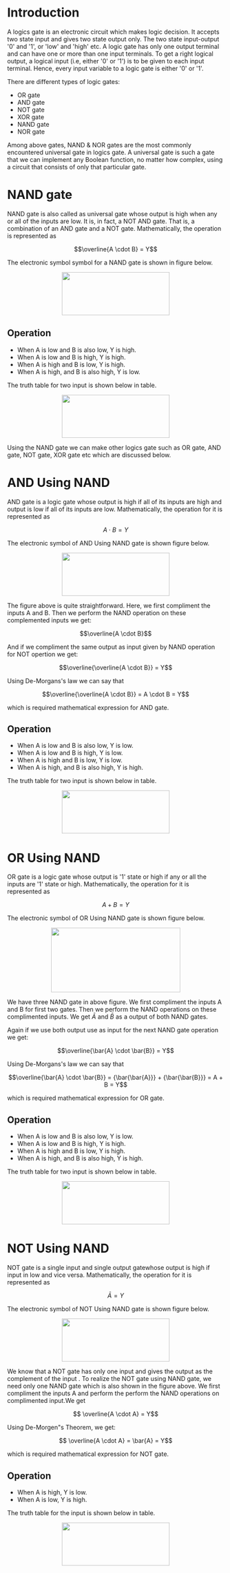 # Introduction

A logics gate is an electronic circuit which makes logic decision. It accepts two state input and gives two state output only. The two state input-output '0' and '1', or 'low' and 'high' etc. A logic gate has only one output terminal and can have one or more than one input terminals. To get a right logical output, a logical input (i.e, either '0' or '1') is to be given to each input terminal. Hence, every input variable to a logic gate is either '0' or '1'.

There are different types of logic gates:
* OR gate
* AND gate
* NOT gate
* XOR gate
* NAND gate
* NOR gate

Among above gates, NAND & NOR gates are the most commonly encountered universal gate in logics gate. A universal gate is such a gate that we can implement any Boolean function, no matter how complex, using a circuit that consists of only that particular gate. 

# NAND gate

NAND gate is also called as universal gate whose output is high when any or all of the inputs are low. It is, in fact, a NOT AND gate. That is, a combination of an AND gate and a NOT gate. Mathematically, the operation is represented as

$$\overline{A \cdot B} = Y$$

The electronic symbol symbol for a NAND gate is shown in figure below.

<p align="center">
  <img src="../main/Figures/NAND_gate.jpg" width="250" height="100"/>
</p>



## Operation
* When A is low and B is also low, Y is high.
* When A is low and B is high, Y is high.
* When A is high and B is low, Y is high.
* When A is high, and B is also high, Y is low. 

The truth table for two input is shown below in table.

<p align="center">
  <img src="../main/Table/Logism_table_NAND.jpg" width="250" height="100"/>
</p>

Using the NAND gate we can make other logics gate such as OR gate, AND gate, NOT gate, XOR gate etc which are discussed below.

# AND Using NAND

AND gate is a logic gate whose output is high if all of its inputs are high and output is low if all of its inputs are low. Mathematically, the operation for it is represented as

$$A \cdot B = Y$$

The electronic symbol of AND Using NAND gate is shown figure below.

<p align="center">
  <img src="../main/Figures/AND_Gate.jpg" width="250" height="100"/>
</p>

The figure above is quite straightforward. Here, we first compliment the inputs A and B. Then we perform the NAND operation on these complemented inputs we get:

$$\overline{A \cdot B}$$

And if we compliment the same output as input given by NAND operation for NOT opertion we get:

$$\overline{\overline{A \cdot B}} = Y$$

Using De-Morgans's law we can say that

$$\overline{\overline{A \cdot B}} = A \cdot B = Y$$ 

which is required mathematical expression for AND gate.

## Operation
* When A is low and B is also low, Y is low.
* When A is low and B is high, Y is low.
* When A is high and B is low, Y is low.
* When A is high, and B is also high, Y is high. 

The truth table for two input is shown below in table.

<p align="center">
  <img src="../main/Table/Logism_table_AND.jpg" width="250" height="100"/>
</p>

# OR Using NAND

OR gate is a logic gate whose output is '1' state or high if any or all the inputs are '1' state or high. Mathematically, the operation for it is represented as

$$A + B = Y$$ 

The electronic symbol of OR Using NAND gate is shown figure below.

<p align="center">
  <img src="../main/Figures/OR_Gate.jpg" width="300" height="150"/>
</p>

We have three NAND gate in above figure. We first compliment the inputs A and B for first two gates. Then we perform the NAND operations on these complimented inputs. We get  $\bar{A}$ and $\bar{B}$ as a output of both NAND gates.

Again if we use both output use as input for the next NAND gate operation we get:

$$\overline{\bar{A} \cdot \bar{B}} = Y$$

Using De-Morgans's law we can say that

$$\overline{\bar{A} \cdot \bar{B}} = {\bar{\bar{A}}} + {\bar{\bar{B}}} = A + B = Y$$

which is required mathematical expression for OR gate.

## Operation
* When A is low and B is also low, Y is low.
* When A is low and B is high, Y is high.
* When A is high and B is low, Y is high.
* When A is high, and B is also high, Y is high.

The truth table for two input is shown below in table.

<p align="center">
  <img src="../main/Table/Logism_table_OR.jpg" width="250" height="100"/>
</p>

# NOT Using NAND

NOT gate is a single input and single output gatewhose output is high if input in low and vice versa.  Mathematically, the operation for it is represented as

$$\bar{A} = Y$$

The electronic symbol of NOT Using NAND gate is shown figure below.

<p align="center">
  <img src="../main/Figures/NOT_Gate.jpg" width="250" height="100"/>
</p>

We know that a NOT gate has only one input and gives the output as the complement of the input . To realize the NOT gate using NAND gate, we need only one NAND gate which is also shown in the figure above. We first compliment the inputs A and perform the perform the NAND operations on complimented input.We get 

$$ \overline{A \cdot A} = Y$$

Using De-Morgen"s Theorem, we get:

$$ \overline{A \cdot A} = \bar{A} = Y$$

which is required mathematical expression for NOT gate.

## Operation
* When A is high, Y is low.
* When A is low, Y is high.

The truth table for the input is shown below in table.

<p align="center">
  <img src="../main/Table/Logism_table_NOT.jpg" width="250" height="100"/>
</p>
